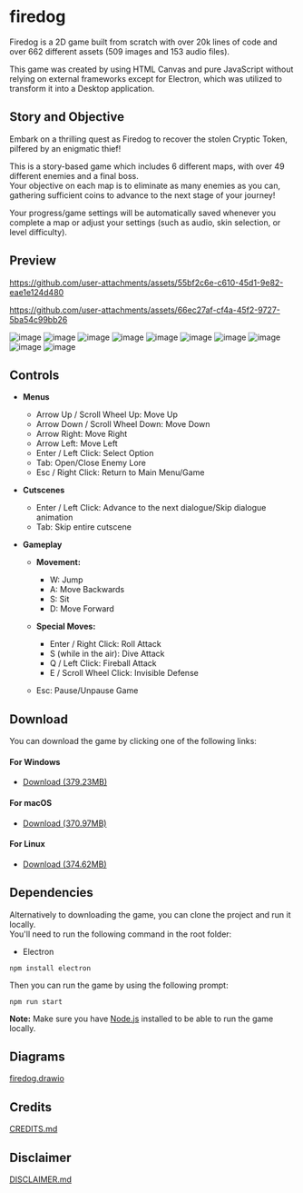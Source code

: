 # firedog
Firedog is a 2D game built from scratch with over 20k lines of code and over 662 different assets (509 images and 153 audio files).

This game was created by using HTML Canvas and pure JavaScript without relying on external frameworks except for 
Electron, which was utilized to transform it into a Desktop application.

## Story and Objective
Embark on a thrilling quest as Firedog to recover the stolen Cryptic Token, pilfered by an enigmatic thief! <br>

This is a story-based game which includes 6 different maps, with over 49 different enemies and a final boss. <br>
Your objective on each map is to eliminate as many enemies as you can, gathering sufficient coins to advance to the next stage of your journey! <br>

Your progress/game settings will be automatically saved whenever you complete a map or adjust your settings (such as audio, skin selection, or level difficulty).

## Preview
https://github.com/user-attachments/assets/55bf2c6e-c610-45d1-9e82-eae1e124d480

https://github.com/user-attachments/assets/66ec27af-cf4a-45f2-9727-5ba54c99bb26

![image](https://raw.githubusercontent.com/danialjivraj/firedog/main/githubPreviews/imagePreview1.png)
![image](https://raw.githubusercontent.com/danialjivraj/firedog/main/githubPreviews/imagePreview2.png)
![image](https://raw.githubusercontent.com/danialjivraj/firedog/main/githubPreviews/imagePreview3.png)
![image](https://raw.githubusercontent.com/danialjivraj/firedog/main/githubPreviews/imagePreview4.png)
![image](https://raw.githubusercontent.com/danialjivraj/firedog/main/githubPreviews/imagePreview5.png)
![image](https://raw.githubusercontent.com/danialjivraj/firedog/main/githubPreviews/imagePreview6.png)
![image](https://raw.githubusercontent.com/danialjivraj/firedog/main/githubPreviews/imagePreview7.png)
![image](https://raw.githubusercontent.com/danialjivraj/firedog/main/githubPreviews/imagePreview8.png)
![image](https://raw.githubusercontent.com/danialjivraj/firedog/main/githubPreviews/imagePreview9.png)
![image](https://raw.githubusercontent.com/danialjivraj/firedog/main/githubPreviews/imagePreview10.png)

## Controls
- **Menus**
  - Arrow Up / Scroll Wheel Up: Move Up
  - Arrow Down / Scroll Wheel Down: Move Down
  - Arrow Right: Move Right
  - Arrow Left: Move Left
  - Enter / Left Click: Select Option
  - Tab: Open/Close Enemy Lore
  - Esc / Right Click: Return to Main Menu/Game

- **Cutscenes**
  - Enter / Left Click: Advance to the next dialogue/Skip dialogue animation
  - Tab: Skip entire cutscene

- **Gameplay**
  - **Movement:**
    - W: Jump
    - A: Move Backwards
    - S: Sit
    - D: Move Forward

  - **Special Moves:**
    - Enter / Right Click: Roll Attack
    - S (while in the air): Dive Attack
    - Q / Left Click: Fireball Attack
    - E / Scroll Wheel Click: Invisible Defense

  - Esc: Pause/Unpause Game

## Download

You can download the game by clicking one of the following links:

#### For Windows
- [Download (379.23MB)](https://www.mediafire.com/file/2tj5ktbbpkym0bb/Firedog-win32-x64.zip/file)

#### For macOS
- [Download (370.97MB)](https://www.mediafire.com/file/8x9ohbn5x51my98/Firedog-darwin-x64.zip/file)

#### For Linux
- [Download (374.62MB)](https://www.mediafire.com/file/eehlg2oo3i770ga/Firedog-linux-x64.zip/file)

## Dependencies
Alternatively to downloading the game, you can clone the project and run it locally. <br>
You'll need to run the following command in the root folder:
- Electron
```
npm install electron
```

Then you can run the game by using the following prompt:
```
npm run start
```

**Note:** Make sure you have [Node.js](https://nodejs.org/en/download) installed to be able to run the game locally.

## Diagrams
[firedog.drawio](https://drive.google.com/file/d/1UzqG0iWC3djNO5h_WFIayjSSvS6cQqbG/view?usp=sharing)

## Credits
[CREDITS.md](https://github.com/danialjivraj/firedog/blob/main/CREDITS.md)

## Disclaimer
[DISCLAIMER.md](https://github.com/danialjivraj/firedog/blob/main/DISCLAIMER.md)

